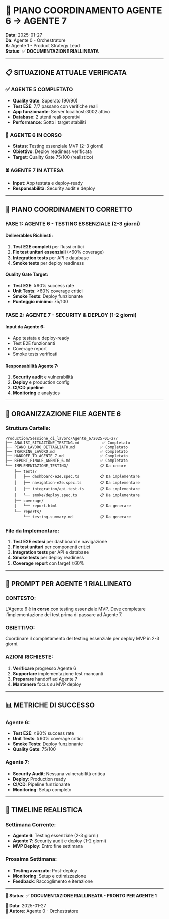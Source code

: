 # 🎯 PIANO COORDINAMENTO AGENTE 6 → AGENTE 7

**Data**: 2025-01-27  
**Da**: Agente 0 - Orchestratore  
**A**: Agente 1 - Product Strategy Lead  
**Status**: ✅ **DOCUMENTAZIONE RIALLINEATA**

---

## 📋 SITUAZIONE ATTUALE VERIFICATA

### **✅ AGENTE 5 COMPLETATO**
- **Quality Gate**: Superato (90/90)
- **Test E2E**: 7/7 passano con verifiche reali
- **App funzionante**: Server localhost:3002 attivo
- **Database**: 2 utenti reali operativi
- **Performance**: Sotto i target stabiliti

### **🔄 AGENTE 6 IN CORSO**
- **Status**: Testing essenziale MVP (2-3 giorni)
- **Obiettivo**: Deploy readiness verificata
- **Target**: Quality Gate 75/100 (realistico)

### **⏳ AGENTE 7 IN ATTESA**
- **Input**: App testata e deploy-ready
- **Responsabilità**: Security audit e deploy

---

## 🎯 PIANO COORDINAMENTO CORRETTO

### **FASE 1: AGENTE 6 - TESTING ESSENZIALE (2-3 giorni)**

#### **Deliverables Richiesti**:
1. **Test E2E completi** per flussi critici
2. **Fix test unitari essenziali** (≥60% coverage)
3. **Integration tests** per API e database
4. **Smoke tests** per deploy readiness

#### **Quality Gate Target**:
- **Test E2E**: ≥90% success rate
- **Unit Tests**: ≥60% coverage critici
- **Smoke Tests**: Deploy funzionante
- **Punteggio minimo**: 75/100

### **FASE 2: AGENTE 7 - SECURITY & DEPLOY (1-2 giorni)**

#### **Input da Agente 6**:
- App testata e deploy-ready
- Test E2E funzionanti
- Coverage report
- Smoke tests verificati

#### **Responsabilità Agente 7**:
1. **Security audit** e vulnerabilità
2. **Deploy** e production config
3. **CI/CD pipeline**
4. **Monitoring** e analytics

---

## 📁 ORGANIZZAZIONE FILE AGENTE 6

### **Struttura Cartelle**:
```
Production/Sessione_di_lavoro/Agente_6/2025-01-27/
├── ANALISI_SITUAZIONE_TESTING.md          ✅ Completato
├── PIANO_LAVORO_DETTAGLIATO.md           ✅ Completato
├── TRACKING_LAVORO.md                    ✅ Completato
├── HANDOFF_TO_AGENTE_7.md                ✅ Completato
├── REPORT_FINALE_AGENTE_6.md             ✅ Completato
└── IMPLEMENTAZIONE_TESTING/              📋 Da creare
    ├── tests/
    │   ├── dashboard-e2e.spec.ts         📋 Da implementare
    │   ├── navigation-e2e.spec.ts        📋 Da implementare
    │   ├── integration/api.test.ts       📋 Da implementare
    │   └── smoke/deploy.spec.ts          📋 Da implementare
    ├── coverage/
    │   └── report.html                   📋 Da generare
    └── reports/
        └── testing-summary.md            📋 Da generare
```

### **File da Implementare**:
1. **Test E2E estesi** per dashboard e navigazione
2. **Fix test unitari** per componenti critici
3. **Integration tests** per API e database
4. **Smoke tests** per deploy readiness
5. **Coverage report** con target ≥60%

---

## 🚀 PROMPT PER AGENTE 1 RIALLINEATO

### **CONTESTO**:
L'Agente 6 è **in corso** con testing essenziale MVP. Deve completare l'implementazione dei test prima di passare ad Agente 7.

### **OBIETTIVO**:
Coordinare il completamento del testing essenziale per deploy MVP in 2-3 giorni.

### **AZIONI RICHIESTE**:
1. **Verificare** progresso Agente 6
2. **Supportare** implementazione test mancanti
3. **Preparare** handoff ad Agente 7
4. **Mantenere** focus su MVP deploy

---

## 📊 METRICHE DI SUCCESSO

### **Agente 6**:
- **Test E2E**: ≥90% success rate
- **Unit Tests**: ≥60% coverage critici
- **Smoke Tests**: Deploy funzionante
- **Quality Gate**: 75/100

### **Agente 7**:
- **Security Audit**: Nessuna vulnerabilità critica
- **Deploy**: Production ready
- **CI/CD**: Pipeline funzionante
- **Monitoring**: Setup completo

---

## 🎯 TIMELINE REALISTICA

### **Settimana Corrente**:
- **Agente 6**: Testing essenziale (2-3 giorni)
- **Agente 7**: Security audit e deploy (1-2 giorni)
- **MVP Deploy**: Entro fine settimana

### **Prossima Settimana**:
- **Testing avanzato**: Post-deploy
- **Monitoring**: Setup e ottimizzazione
- **Feedback**: Raccoglimento e iterazione

---

**🎯 Status**: ✅ **DOCUMENTAZIONE RIALLINEATA - PRONTO PER AGENTE 1**

**📅 Data**: 2025-01-27  
**👤 Autore**: Agente 0 - Orchestratore